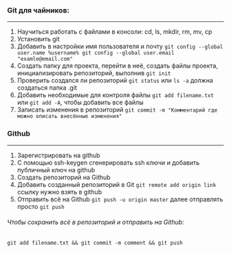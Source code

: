 ### Git для чайников:  
---
1. Научиться работать с файлами в консоли: cd, ls, mkdir, rm, mv, cp
2. Установить git
3. Добавить в настройки имя пользователя и почту ```git config --global user.name %username% git config --global user.email "examle@email.com"```
4. Создать папку для проекта, перейти в неё, создать файлы проекта, инициализировать репозиторий, выполнив ```git init```  
5. Проверить создался ли репозиторий ```git status``` или ```ls -a``` должна создаться папка .git
6. Добавить необходимые для контроля  файлы ```git add filename.txt``` или ```git add -A```, чтобы добавить все файлы
7. Записать изменения в репозиторий ```git commit -m "Комментарий где можно описать внесённые изменения"```  
### Github
---
1. Зарегистрировать на github
2. С помощью ssh-keygen сгенерировать ssh ключи и добавить публичный ключ на github
3. Создать репозиторий на Github
4. Добавить созданный репозиторий в Git ```git remote add origin link``` ссылку нужно взять в github
5. Отправить всё на Github ```git push -u origin master``` далее отправлять просто ```git push```
###### Чтобы сохранить всё в репозиторий и отправить на Github:
```git add filename.txt && git commit -m comment && git push```
 
  